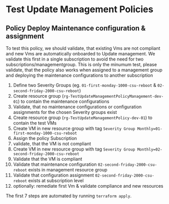 # Test Update Management Policies

## Policy Deploy Maintenance configuration & assignment

To test this policy, we should validate, that existing Vms are not compliant and new Vms are automatically onboarded to Update management. We validate this first in a single subscription to avoid the need for two subscriptions/managementgroup. This is only the minumum test, please validate, that the policy also works when assigned to a management group and deploying the maintenance configurations to another subscription

1. Define two Severity Groups (eg. `01-first-monday-1000-csu-reboot` & `02-second-friday-2000-csu-reboot`)
2. Create resource group (`rg-TestUpdateManagementPolicyManagement-dev-01`) to contain the maintenance configurations
3. Validate, that no maintenance configurations or configuration assignments for the chosen Severity groups exist
4. Create resource group (`rg-TestUpdateManagementPolicy-dev-01`) to contain the test VMs
5. Create VM in new resource group with tag `Severity Group Monthly=01-first-monday-1000-csu-reboot`
6. Assign the policy Subscription
7. validate, that the VM is not compliant
8. Create VM in new resource group with tag `Severity Group Monthly=02-second-friday-2000-csu-reboot`
9. Validate that the VM is compliant
10. Validate that maintenance configuration `02-second-friday-2000-csu-reboot` exists in management resource group
11. Validate that configuration assignment `02-second-friday-2000-csu-reboot` exists at subscription level
12. optionally: remediate first Vm & validate compliance and new resources

The first 7 steps are automated by running `terraform apply`.
